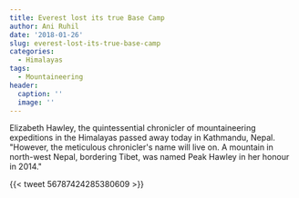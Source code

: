 ```yaml
---
title: Everest lost its true Base Camp
author: Ani Ruhil
date: '2018-01-26'
slug: everest-lost-its-true-base-camp
categories:
  - Himalayas
tags:
  - Mountaineering
header:
  caption: ''
  image: ''
---
```


Elizabeth Hawley, the quintessential chronicler of mountaineering expeditions in the Himalayas passed away today in Kathmandu, Nepal. "However, the meticulous chronicler's name will live on. A mountain in north-west Nepal, bordering Tibet, was named Peak Hawley in her honour in 2014."

{{< tweet 56787424285380609 >}}

